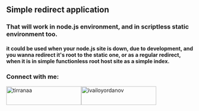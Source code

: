## Simple redirect application
### That will work in node.js environment, and in scriptless static environment too.
#### it could be used when your node.js site is down, due to development, and you wanna redirect it's root to the static one, or as a regular redirect, when it is in simple functionless root host site as a simple index.

<h3 align="left">Connect with me:</h3><p align="left">
<a href="https://fb.com/tirranaa" target="blank"><img align="center" src="https://github.com/tirranaa/t/blob/main/images/FacebookProfile.gif" alt="tirranaa" height="50" width="200" /></a><a href="https://www.youtube.com/channel/UCdhWA8nAebq3mKQsS4tYbBw?sub_confirmation=1" target="blank"><img align="center" src="https://github.com/tirranaa/t/blob/main/images/IvayloYordanov.gif" alt="ivailoyordanov" height="50" width="200" /></a></p>
